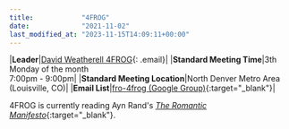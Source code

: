 ```yaml
---
title:            "4FROG"
date:             "2021-11-02"
last_modified_at: "2023-11-15T14:09:11+00:00"
---
```


|**Leader**|[David Weatherell 4FROG](){: .email}|
|**Standard Meeting Time**|3th Monday of the month<br />7:00pm - 9:00pm|
|**Standard Meeting Location**|North Denver Metro Area<br />(Louisville, CO)|
|**Email List**|[fro-4frog (Google Group)](http://groups.google.com/group/fro-4frog){:target="&lowbar;blank"}|

4FROG is currently reading Ayn Rand's [_The Romantic Manifesto_](https://www.amazon.com/Romantic-Manifesto-Philosophy-Literature-Shakespeare/dp/0451149165/){:target="&lowbar;blank"}.
